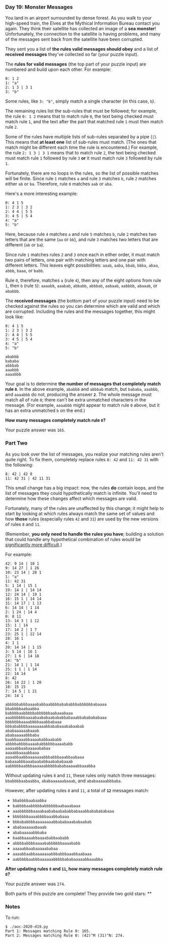 ### Day 19: Monster Messages

You land in an airport surrounded by dense forest. As you walk to your
high-speed train, the Elves at the Mythical Information Bureau contact
you again. They think their satellite has collected an image of a
**sea monster**! Unfortunately, the connection to the satellite is
having problems, and many of the messages sent back from the satellite
have been corrupted.

They sent you a list of **the rules valid messages should obey** and a
list of **received messages** they've collected so far (your puzzle
input).

The **rules for valid messages** (the top part of your puzzle input)
are numbered and build upon each other. For example:

    0: 1 2
    1: "a"
    2: 1 3 | 3 1
    3: "b"

Some rules, like `3: "b"`, simply match a single character (in this
case, `b`).

The remaining rules list the sub-rules that must be followed; for
example, the rule `0: 1 2` means that to match rule `0`, the text
being checked must match rule `1`, and the text after the part that
matched rule `1` must then match rule `2`.

Some of the rules have multiple lists of sub-rules separated by a pipe
(`|`). This means that **at least one** list of sub-rules must match.
(The ones that match might be different each time the rule is
encountered.) For example, the rule `2: 1 3 | 3 1` means that to match
rule `2`, the text being checked must match rule `1` followed by rule
`3` **or** it must match rule `3` followed by rule `1`.

Fortunately, there are no loops in the rules, so the list of possible
matches will be finite. Since rule `1` matches `a` and rule `3`
matches `b`, rule `2` matches either `ab` or `ba`. Therefore, rule `0`
matches `aab` or `aba`.

Here's a more interesting example:

    0: 4 1 5
    1: 2 3 | 3 2
    2: 4 4 | 5 5
    3: 4 5 | 5 4
    4: "a"
    5: "b"

Here, because rule `4` matches `a` and rule `5` matches `b`, rule `2`
matches two letters that are the same (`aa` or `bb`), and rule `3`
matches two letters that are different (`ab` or `ba`).

Since rule `1` matches rules `2` and `3` once each in either order, it
must match two pairs of letters, one pair with matching letters and
one pair with different letters. This leaves eight possibilities:
`aaab`, `aaba`, `bbab`, `bbba`, `abaa`, `abbb`, `baaa`, or `babb`.

Rule `0`, therefore, matches `a` (rule `4`), then any of the eight
options from rule `1`, then `b` (rule `5`): `aaaabb`, `aaabab`,
`abbabb`, `abbbab`, `aabaab`, `aabbbb`, `abaaab`, or `ababbb`.

The **received messages** (the bottom part of your puzzle input) need
to be checked against the rules so you can determine which are valid
and which are corrupted. Including the rules and the messages
together, this might look like:

    0: 4 1 5
    1: 2 3 | 3 2
    2: 4 4 | 5 5
    3: 4 5 | 5 4
    4: "a"
    5: "b"

    ababbb
    bababa
    abbbab
    aaabbb
    aaaabbb

Your goal is to determine **the number of messages that completely
match rule `0`**. In the above example, `ababbb` and `abbbab` match,
but `bababa`, `aaabbb`, and `aaaabbb` do not, producing the answer
**`2`**. The whole message must match all of rule `0`; there can't be
extra unmatched characters in the message. (For example, `aaaabbb`
might appear to match rule `0` above, but it has an extra unmatched
`b` on the end.)

**How many messages completely match rule `0`?**

Your puzzle answer was `165`.

### Part Two

As you look over the list of messages, you realize your matching rules
aren't quite right. To fix them, completely replace rules `8: 42` and
`11: 42 31` with the following:

    8: 42 | 42 8
    11: 42 31 | 42 11 31

This small change has a big impact: now, the rules **do** contain
loops, and the list of messages they could hypothetically match is
infinite. You'll need to determine how these changes affect which
messages are valid.

Fortunately, many of the rules are unaffected by this change; it might
help to start by looking at which rules always match the same set of
values and how **those** rules (especially rules `42` and `31`) are
used by the new versions of rules `8` and `11`.

(Remember, **you only need to handle the rules you have**; building a
solution that could handle any hypothetical combination of rules would
be [significantly more
difficult](https://en.wikipedia.org/wiki/Formal_grammar).)

For example:

    42: 9 14 | 10 1
    9: 14 27 | 1 26
    10: 23 14 | 28 1
    1: "a"
    11: 42 31
    5: 1 14 | 15 1
    19: 14 1 | 14 14
    12: 24 14 | 19 1
    16: 15 1 | 14 14
    31: 14 17 | 1 13
    6: 14 14 | 1 14
    2: 1 24 | 14 4
    0: 8 11
    13: 14 3 | 1 12
    15: 1 | 14
    17: 14 2 | 1 7
    23: 25 1 | 22 14
    28: 16 1
    4: 1 1
    20: 14 14 | 1 15
    3: 5 14 | 16 1
    27: 1 6 | 14 18
    14: "b"
    21: 14 1 | 1 14
    25: 1 1 | 1 14
    22: 14 14
    8: 42
    26: 14 22 | 1 20
    18: 15 15
    7: 14 5 | 1 21
    24: 14 1

    abbbbbabbbaaaababbaabbbbabababbbabbbbbbabaaaa
    bbabbbbaabaabba
    babbbbaabbbbbabbbbbbaabaaabaaa
    aaabbbbbbaaaabaababaabababbabaaabbababababaaa
    bbbbbbbaaaabbbbaaabbabaaa
    bbbababbbbaaaaaaaabbababaaababaabab
    ababaaaaaabaaab
    ababaaaaabbbaba
    baabbaaaabbaaaababbaababb
    abbbbabbbbaaaababbbbbbaaaababb
    aaaaabbaabaaaaababaa
    aaaabbaaaabbaaa
    aaaabbaabbaaaaaaabbbabbbaaabbaabaaa
    babaaabbbaaabaababbaabababaaab
    aabbbbbaabbbaaaaaabbbbbababaaaaabbaaabba

Without updating rules `8` and `11`, these rules only match three
messages: `bbabbbbaabaabba`, `ababaaaaaabaaab`, and `ababaaaaabbbaba`.

However, after updating rules `8` and `11`, a total of **`12`**
messages match:

  - `bbabbbbaabaabba`
  - `babbbbaabbbbbabbbbbbaabaaabaaa`
  - `aaabbbbbbaaaabaababaabababbabaaabbababababaaa`
  - `bbbbbbbaaaabbbbaaabbabaaa`
  - `bbbababbbbaaaaaaaabbababaaababaabab`
  - `ababaaaaaabaaab`
  - `ababaaaaabbbaba`
  - `baabbaaaabbaaaababbaababb`
  - `abbbbabbbbaaaababbbbbbaaaababb`
  - `aaaaabbaabaaaaababaa`
  - `aaaabbaabbaaaaaaabbbabbbaaabbaabaaa`
  - `aabbbbbaabbbaaaaaabbbbbababaaaaabbaaabba`

**After updating rules `8` and `11`, how many messages completely
match rule `0`?**

Your puzzle answer was `274`.

Both parts of this puzzle are complete! They provide two gold stars: **


### Notes

To run:

    $ ./aoc-2020-d19.py
    Part 1: Messages matching Rule 0: 165.
    Part 2: Messages matching Rule 0: (42)^M (31)^N: 274.
